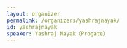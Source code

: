 ```yaml
---
layout: organizer
permalink: /organizers/yashrajnayak/
id: yashrajnayak
speaker: Yashraj Nayak（Progate）
---
```

